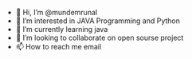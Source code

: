 - 👋 Hi, I’m @mundemrunal
- 👀 I’m interested in JAVA Programming and Python
- 🌱 I’m currently learning java
- 💞️ I’m looking to collaborate on open sourse project
- 📫 How to reach me email

<!---
mundemrunal/mundemrunal is a ✨ special ✨ repository because its `README.md` (this file) appears on your GitHub profile.
You can click the Preview link to take a look at your changes.
--->
